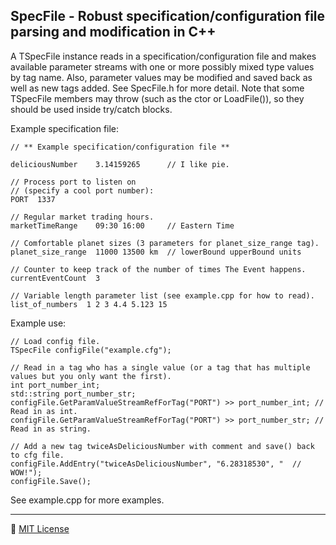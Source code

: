 SpecFile - Robust specification/configuration file parsing and modification in C++
----------------------------------------------------------------------------------

A TSpecFile instance reads in a specification/configuration file and makes available parameter streams with one or more possibly mixed type values by tag name. Also, parameter values may be modified and saved back as well as new tags added. See SpecFile.h for more detail. Note that some TSpecFile members may throw (such as the ctor or LoadFile()), so they should be used inside try/catch blocks.

Example specification file:
```
// ** Example specification/configuration file **

deliciousNumber    3.14159265      // I like pie.

// Process port to listen on
// (specify a cool port number):
PORT  1337

// Regular market trading hours.
marketTimeRange	   09:30 16:00     // Eastern Time

// Comfortable planet sizes (3 parameters for planet_size_range tag).
planet_size_range  11000 13500 km  // lowerBound upperBound units

// Counter to keep track of the number of times The Event happens.
currentEventCount  3

// Variable length parameter list (see example.cpp for how to read).
list_of_numbers  1 2 3 4.4 5.123 15
```

Example use:
```
// Load config file.
TSpecFile configFile("example.cfg");

// Read in a tag who has a single value (or a tag that has multiple values but you only want the first).
int port_number_int;
std::string port_number_str;
configFile.GetParamValueStreamRefForTag("PORT") >> port_number_int; // Read in as int.
configFile.GetParamValueStreamRefForTag("PORT") >> port_number_str; // Read in as string.

// Add a new tag twiceAsDeliciousNumber with comment and save() back to cfg file.
configFile.AddEntry("twiceAsDeliciousNumber", "6.28318530", "  // WOW!");
configFile.Save();
```

See example.cpp for more examples.
 
---
:scroll: [MIT License](README.license)
